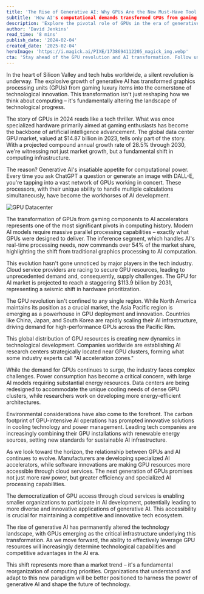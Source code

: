 ```yaml
---
title: 'The Rise of Generative AI: Why GPUs Are the New Must-Have Tool'
subtitle: 'How AI's computational demands transformed GPUs from gaming hardware to tech essentials'
description: 'Explore the pivotal role of GPUs in the era of generative AI as these processors transition from gaming luxuries to essential tools driving technological innovation. Dive into the global impacts, industry dynamics, and sustainable advancements shaping AI with GPUs at the forefront.'
author: 'David Jenkins'
read_time: '8 mins'
publish_date: '2024-02-04'
created_date: '2025-02-04'
heroImage: 'https://i.magick.ai/PIXE/1738694112205_magick_img.webp'
cta: 'Stay ahead of the GPU revolution and AI transformation. Follow us on LinkedIn for daily insights into the evolving tech landscape and expert analysis of industry trends.'
---
```


In the heart of Silicon Valley and tech hubs worldwide, a silent revolution is underway. The explosive growth of generative AI has transformed graphics processing units (GPUs) from gaming luxury items into the cornerstone of technological innovation. This transformation isn't just reshaping how we think about computing – it's fundamentally altering the landscape of technological progress.

The story of GPUs in 2024 reads like a tech thriller. What was once specialized hardware primarily aimed at gaming enthusiasts has become the backbone of artificial intelligence advancement. The global data center GPU market, valued at $14.87 billion in 2023, tells only part of the story. With a projected compound annual growth rate of 28.5% through 2030, we're witnessing not just market growth, but a fundamental shift in computing infrastructure.

The reason? Generative AI's insatiable appetite for computational power. Every time you ask ChatGPT a question or generate an image with DALL-E, you're tapping into a vast network of GPUs working in concert. These processors, with their unique ability to handle multiple calculations simultaneously, have become the workhorses of AI development.

![GPU Datacenter](https://images.magick.ai/gpu-servers-datacenter.jpg)

The transformation of GPUs from gaming components to AI accelerators represents one of the most significant pivots in computing history. Modern AI models require massive parallel processing capabilities – exactly what GPUs were designed to deliver. The inference segment, which handles AI's real-time processing needs, now commands over 54% of the market share, highlighting the shift from traditional graphics processing to AI computation.

This evolution hasn't gone unnoticed by major players in the tech industry. Cloud service providers are racing to secure GPU resources, leading to unprecedented demand and, consequently, supply challenges. The GPU for AI market is projected to reach a staggering $113.9 billion by 2031, representing a seismic shift in hardware prioritization.

The GPU revolution isn't confined to any single region. While North America maintains its position as a crucial market, the Asia Pacific region is emerging as a powerhouse in GPU deployment and innovation. Countries like China, Japan, and South Korea are rapidly scaling their AI infrastructure, driving demand for high-performance GPUs across the Pacific Rim.

This global distribution of GPU resources is creating new dynamics in technological development. Companies worldwide are establishing AI research centers strategically located near GPU clusters, forming what some industry experts call "AI acceleration zones."

While the demand for GPUs continues to surge, the industry faces complex challenges. Power consumption has become a critical concern, with large AI models requiring substantial energy resources. Data centers are being redesigned to accommodate the unique cooling needs of dense GPU clusters, while researchers work on developing more energy-efficient architectures.

Environmental considerations have also come to the forefront. The carbon footprint of GPU-intensive AI operations has prompted innovative solutions in cooling technology and power management. Leading tech companies are increasingly combining their GPU installations with renewable energy sources, setting new standards for sustainable AI infrastructure.

As we look toward the horizon, the relationship between GPUs and AI continues to evolve. Manufacturers are developing specialized AI accelerators, while software innovations are making GPU resources more accessible through cloud services. The next generation of GPUs promises not just more raw power, but greater efficiency and specialized AI processing capabilities.

The democratization of GPU access through cloud services is enabling smaller organizations to participate in AI development, potentially leading to more diverse and innovative applications of generative AI. This accessibility is crucial for maintaining a competitive and innovative tech ecosystem.

The rise of generative AI has permanently altered the technology landscape, with GPUs emerging as the critical infrastructure underlying this transformation. As we move forward, the ability to effectively leverage GPU resources will increasingly determine technological capabilities and competitive advantages in the AI era.

This shift represents more than a market trend – it's a fundamental reorganization of computing priorities. Organizations that understand and adapt to this new paradigm will be better positioned to harness the power of generative AI and shape the future of technology.
